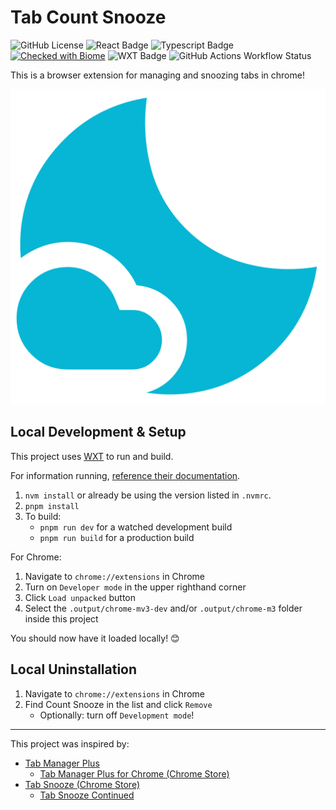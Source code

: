 # Tab Count Snooze

<!-- @see https://shields.io/ -->
![GitHub License](https://img.shields.io/github/license/ldeveber/count-snooze?style=flat-square)
![React Badge](https://img.shields.io/badge/React-149eca?style=flat-square&logo=react&labelColor=grey)
![Typescript Badge](https://img.shields.io/badge/Typescript-3178C6?style=flat-square&logo=typescript&labelColor=grey)
[![Checked with Biome](https://img.shields.io/badge/Checked_with-Biome-60a5fa?style=flat&logo=biome)](https://biomejs.dev)
![WXT Badge](https://img.shields.io/badge/WXT-67D55E?style=flat-square&logo=wxt&labelColor=grey)
![GitHub Actions Workflow Status](https://img.shields.io/github/actions/workflow/status/ldeveber/count-snooze/build?style=flat-square)

This is a browser extension for managing and snoozing tabs in chrome!

![Tab Count Snooze Logo](./assets/icon.png)

## Local Development & Setup

This project uses [WXT](https://wxt.dev/) to run and build.

For information running, [reference their documentation](https://wxt.dev/guide/introduction.html).

1. `nvm install` or already be using the version listed in `.nvmrc`.
1. `pnpm install`
1. To build:
   * `pnpm run dev` for a watched development build
   * `pnpm run build` for a production build

For Chrome:

1. Navigate to `chrome://extensions` in Chrome
1. Turn on `Developer mode` in the upper righthand corner
1. Click `Load unpacked` button
1. Select the `.output/chrome-mv3-dev` and/or `.output/chrome-m3` folder inside this project

You should now have it loaded locally! 😊

## Local Uninstallation

1. Navigate to `chrome://extensions` in Chrome
1. Find Count Snooze in the list and click `Remove`
    * Optionally: turn off `Development mode`!

---

This project was inspired by:

* [Tab Manager Plus](https://github.com/stefanXO/Tab-Manager-Plus)
  * [Tab Manager Plus for Chrome (Chrome Store)](https://chromewebstore.google.com/detail/tab-manager-plus-for-chro/cnkdjjdmfiffagllbiiilooaoofcoeff)
* [Tab Snooze (Chrome Store)](https://chromewebstore.google.com/detail/tab-snooze-manifest-v3/kgnigbfnfjgpfaiaafcbgdkpalapiinb)
  * [Tab Snooze Continued](https://github.com/csandapp/tab-snooze-extension-continued)
